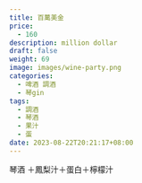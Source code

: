 ```yaml
---
title: 百萬美金
price:
  - 160
description: million dollar
draft: false
weight: 69
image: images/wine-party.png
categories:
  - 啤酒 調酒
  - 琴gin
tags:
  - 調酒
  - 琴酒
  - 果汁
  - 蛋
date: 2023-08-22T20:21:17+08:00
---
```

琴酒 ＋鳳梨汁＋蛋白＋檸檬汁